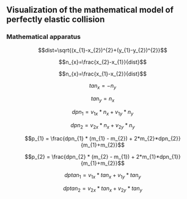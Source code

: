 ## Visualization of the mathematical model of perfectly elastic collision

### Mathematical apparatus

$$dist=\sqrt{(x_{1}-x_{2})^{2}+(y_{1}-y_{2})^{2}}$$

$$n_{x}=\frac{x_{2}-x_{1}}{dist}$$

$$n_{x}=\frac{x_{1}-x_{2}}{dist}$$

$$tan_{x}=-n_{y}$$

$$tan_{y}=n_{x}$$

$$dpn_{1}=v_{1x}*n_{x}+v_{1y}*n_{y}$$

$$dpn_{2}=v_{2x}*n_{x}+v_{2y}*n_{y}$$

$$p_{1} = \frac{dpn_{1} * (m_{1} - m_{2}) + 2*m_{2}*dpn_{2}}{m_{1}+m_{2}}$$

$$p_{2} = \frac{dpn_{2} * (m_{2} - m_{1}) + 2*m_{1}*dpn_{1}}{m_{1}+m_{2}}$$

$$dptan_{1}=v_{1x}*tan_{x}+v_{1y}*tan_{y}$$

$$dptan_{2}=v_{2x}*tan_{x}+v_{2y}*tan_{y}$$

